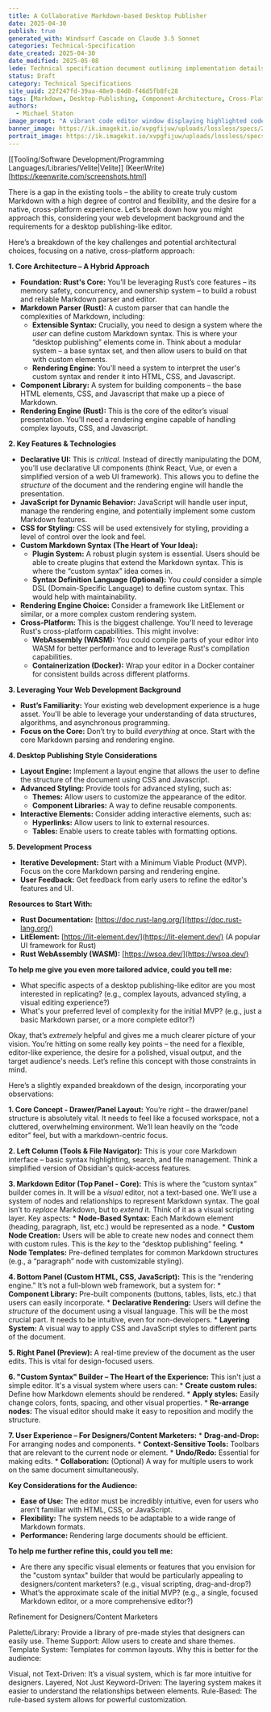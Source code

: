 ```yaml
---
title: A Collaborative Markdown-based Desktop Publisher
date: 2025-04-30
publish: true
generated_with: Windsurf Cascade on Claude 3.5 Sonnet
categories: Technical-Specification
date_created: 2025-04-30
date_modified: 2025-05-08
lede: Technical specification document outlining implementation details
status: Draft
category: Technical Specifications
site_uuid: 22f247fd-39aa-48e9-84d8-f46d5fb8fc28
tags: [Markdown, Desktop-Publishing, Component-Architecture, Cross-Platform]
authors:
  - Michael Staton
image_prompt: "A vibrant code editor window displaying highlighted code blocks, surrounded by glowing brackets and syntax symbols. The focus is on clarity, readability, and the elegance of well-rendered code."
banner_image: https://ik.imagekit.io/xvpgfijuw/uploads/lossless/specs/2025-05-05_banner_image_Create-a-Collaborative-Markdown-based-Desktop-Publisher_e5857fe4-f780-40bc-863f-6b4042254632_y1hFAhX4x.webp
portrait_image: https://ik.imagekit.io/xvpgfijuw/uploads/lossless/specs/2025-05-05_portrait_image_Create-a-Collaborative-Markdown-based-Desktop-Publisher_b6e895a7-634b-48fa-8a60-577b09774334_YhRuUV44UD.webp
---
```

[[Tooling/Software Development/Programming Languages/Libraries/Velite|Velite]]
(KeenWrite)[https://keenwrite.com/screenshots.html]

There is a gap in the existing tools – the ability to create truly custom Markdown with a high degree of control and flexibility, and the desire for a native, cross-platform experience.  Let’s break down how you might approach this, considering your web development background and the requirements for a desktop publishing-like editor.

Here’s a breakdown of the key challenges and potential architectural choices, focusing on a native, cross-platform approach:

**1. Core Architecture – A Hybrid Approach**

*   **Foundation: Rust's Core:** You’ll be leveraging Rust’s core features – its memory safety, concurrency, and ownership system – to build a robust and reliable Markdown parser and editor.
*   **Markdown Parser (Rust):**  A custom parser that can handle the complexities of Markdown, including:
    *   **Extensible Syntax:**  Crucially, you need to design a system where the *user* can define custom Markdown syntax. This is where your “desktop publishing” elements come in. Think about a modular system – a base syntax set, and then allow users to build on that with custom elements.
    *   **Rendering Engine:**  You'll need a system to interpret the user's custom syntax and render it into HTML, CSS, and Javascript.
*   **Component Library:** A system for building components – the base HTML elements, CSS, and Javascript that make up a piece of Markdown.
*   **Rendering Engine (Rust):** This is the core of the editor’s visual presentation. You’ll need a rendering engine capable of handling complex layouts, CSS, and Javascript.

**2. Key Features & Technologies**

*   **Declarative UI:**  This is *critical*.  Instead of directly manipulating the DOM, you’ll use declarative UI components (think React, Vue, or even a simplified version of a web UI framework). This allows you to define the *structure* of the document and the rendering engine will handle the presentation.
*   **JavaScript for Dynamic Behavior:**  JavaScript will handle user input, manage the rendering engine, and potentially implement some custom Markdown features.
*   **CSS for Styling:**  CSS will be used extensively for styling, providing a level of control over the look and feel.
*   **Custom Markdown Syntax (The Heart of Your Idea):**
    *   **Plugin System:**  A robust plugin system is essential. Users should be able to create plugins that extend the Markdown syntax. This is where the “custom syntax” idea comes in.
    *   **Syntax Definition Language (Optional):**  You *could* consider a simple DSL (Domain-Specific Language) to define custom syntax.  This would help with maintainability.
*   **Rendering Engine Choice:** Consider a framework like LitElement or similar, or a more complex custom rendering system.
*   **Cross-Platform:** This is the biggest challenge.  You'll need to leverage Rust's cross-platform capabilities.  This might involve:
    *   **WebAssembly (WASM):**  You could compile parts of your editor into WASM for better performance and to leverage Rust's compilation capabilities.
    *   **Containerization (Docker):**  Wrap your editor in a Docker container for consistent builds across different platforms.

**3. Leveraging Your Web Development Background**

*   **Rust’s Familiarity:** Your existing web development experience is a huge asset.  You'll be able to leverage your understanding of data structures, algorithms, and asynchronous programming.
*   **Focus on the Core:**  Don’t try to build *everything* at once. Start with the core Markdown parsing and rendering engine.

**4.  Desktop Publishing Style Considerations**

*   **Layout Engine:** Implement a layout engine that allows the user to define the structure of the document using CSS and Javascript.
*   **Advanced Styling:**  Provide tools for advanced styling, such as:
    *   **Themes:**  Allow users to customize the appearance of the editor.
    *   **Component Libraries:** A way to define reusable components.
*   **Interactive Elements:**  Consider adding interactive elements, such as:
    *   **Hyperlinks:** Allow users to link to external resources.
    *   **Tables:**  Enable users to create tables with formatting options.

**5.  Development Process**

*   **Iterative Development:** Start with a Minimum Viable Product (MVP).  Focus on the core Markdown parsing and rendering engine.
*   **User Feedback:** Get feedback from early users to refine the editor's features and UI.

**Resources to Start With:**

*   **Rust Documentation:** [https://doc.rust-lang.org/](https://doc.rust-lang.org/)
*   **LitElement:** [https://lit-element.dev/](https://lit-element.dev/) (A popular UI framework for Rust)
*   **Rust WebAssembly (WASM):** [https://wsoa.dev/](https://wsoa.dev/)

**To help me give you even more tailored advice, could you tell me:**

*   What specific aspects of a desktop publishing-like editor are you most interested in replicating? (e.g., complex layouts, advanced styling, a visual editing experience?)
*   What's your preferred level of complexity for the initial MVP? (e.g., just a basic Markdown parser, or a more complete editor?)

Okay, that’s *extremely* helpful and gives me a much clearer picture of your vision. You’re hitting on some really key points – the need for a flexible, editor-like experience, the desire for a polished, visual output, and the target audience's needs. Let’s refine this concept with those constraints in mind.

Here’s a slightly expanded breakdown of the design, incorporating your observations:

**1. Core Concept - Drawer/Panel Layout:**  You’re right – the drawer/panel structure is absolutely vital. It needs to feel like a focused workspace, not a cluttered, overwhelming environment.  We’ll lean heavily on the “code editor” feel, but with a markdown-centric focus.

**2. Left Column (Tools & File Navigator):** This is your core Markdown interface – basic syntax highlighting, search, and file management. Think a simplified version of Obsidian's quick-access features.

**3. Markdown Editor (Top Panel - Core):**  This is where the “custom syntax” builder comes in.  It will be a *visual* editor, not a text-based one.  We’ll use a system of nodes and relationships to represent Markdown syntax.  The goal isn’t to *replace* Markdown, but to *extend* it.  Think of it as a visual scripting layer.  Key aspects:
    * **Node-Based Syntax:** Each Markdown element (heading, paragraph, list, etc.) would be represented as a node.
    * **Custom Node Creation:**  Users will be able to create new nodes and connect them with custom rules.  This is the *key* to the “desktop publishing” feeling.
    * **Node Templates:**  Pre-defined templates for common Markdown structures (e.g., a “paragraph” node with customizable styling).

**4. Bottom Panel (Custom HTML, CSS, JavaScript):** This is the “rendering engine.”  It’s not a full-blown web framework, but a system for:
    * **Component Library:** Pre-built components (buttons, tables, lists, etc.) that users can easily incorporate.
    * **Declarative Rendering:**  Users will define the *structure* of the document using a visual language.  This will be the most crucial part.  It needs to be intuitive, even for non-developers.
    * **Layering System:**  A visual way to apply CSS and JavaScript styles to different parts of the document.

**5. Right Panel (Preview):**  A real-time preview of the document as the user edits.  This is vital for design-focused users.

**6.  "Custom Syntax" Builder – The Heart of the Experience:**  This isn't just a simple editor.  It's a visual system where users can:
    * **Create custom rules:** Define how Markdown elements should be rendered.
    * **Apply styles:**  Easily change colors, fonts, spacing, and other visual properties.
    * **Re-arrange nodes:**  The visual editor should make it easy to reposition and modify the structure.

**7. User Experience – For Designers/Content Marketers:**
    * **Drag-and-Drop:**  For arranging nodes and components.
    * **Context-Sensitive Tools:**  Toolbars that are relevant to the current node or element.
    * **Undo/Redo:**  Essential for making edits.
    * **Collaboration:**  (Optional) A way for multiple users to work on the same document simultaneously.

**Key Considerations for the Audience:**

*   **Ease of Use:**  The editor must be incredibly intuitive, even for users who aren’t familiar with HTML, CSS, or JavaScript.
*   **Flexibility:**  The system needs to be adaptable to a wide range of Markdown formats.
*   **Performance:**  Rendering large documents should be efficient.

**To help me further refine this, could you tell me:**

*   Are there any specific visual elements or features that you envision for the "custom syntax" builder that would be particularly appealing to designers/content marketers? (e.g., visual scripting, drag-and-drop?)
*   What’s the approximate scale of the initial MVP? (e.g., a single, focused Markdown editor, or a more comprehensive editor?)

Refinement for Designers/Content Marketers

Palette/Library: Provide a library of pre-made styles that designers can easily use.
Theme Support: Allow users to create and share themes.
Template System: Templates for common layouts.
Why this is better for the audience:

Visual, not Text-Driven: It’s a visual system, which is far more intuitive for designers.
Layered, Not Just Keyword-Driven: The layering system makes it easier to understand the relationships between elements.
Rule-Based: The rule-based system allows for powerful customization.
